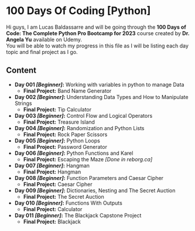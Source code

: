 # 100 Days Of Coding [Python]

Hi guys, I am Lucas Baldassarre and will be going through the **100 Days of Code: The Complete Python Pro Bootcamp for 2023** course created by **Dr. Angela Yu** available on Udemy. <br>
You will be able to watch my progress in this file as I will be listing each day topic and final project as I go.

## Content
- **Day 001 *[Beginner]*:** Working with variables in python to manage Data
    - **Final Project:** Band Name Generator
- **Day 002 *[Beginner]*:** Understanding Data Types and How to Manipulate Strings
    - **Final Project:** Tip Calculator
- **Day 003 *[Beginner]*:** Control Flow and Logical Operators
    - **Final Project:** Treasure Island
- **Day 004 *[Beginner]*:** Randomization and Python Lists
    - **Final Project:** Rock Paper Scissors
- **Day 005 *[Beginner]*:** Python Loops
    - **Final Project:** Password Generator
- **Day 006 *[Beginner]*:** Python Functions and Karel
    - **Final Project:** Escaping the Maze *[Done in reborg.ca]*
- **Day 007 *[Beginner]*:** Hangman
    - **Final Project:** Hangman
- **Day 008 *[Beginner]*:** Function Parameters and Caesar Cipher
    - **Final Project:** Caesar Cipher
- **Day 009 *[Beginner]*:** Dictionaries, Nesting and The Secret Auction
    - **Final Project:** The Secret Auction
- **Day 010 *[Beginner]*:** Functions With Outputs
    - **Final Project:** Calculator
- **Day 011 *[Beginner]*:** The Blackjack Capstone Project
    - **Final Project:** Blackjack